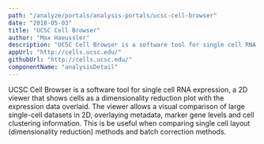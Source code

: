 ```yaml
---
path: "/analyze/portals/analysis-portals/ucsc-cell-browser"
date: "2018-05-03"
title: "UCSC Cell Browser"
author: "Max Haeussler"
description: "UCSC Cell Browser is a software tool for single cell RNA expression."
appUrl: "http://cells.ucsc.edu/"
githubUrl: "http://cells.ucsc.edu/"
componentName: "analysisDetail"
---
```


UCSC Cell Browser is a software tool for single cell RNA expression, a 2D viewer that shows cells as a dimensionality reduction plot with the expression data overlaid. The viewer allows a visual comparison of large single-cell datasets in 2D, overlaying metadata, marker gene levels and cell clustering information. This is be useful when comparing single cell layout (dimensionality reduction) methods and batch correction methods.
